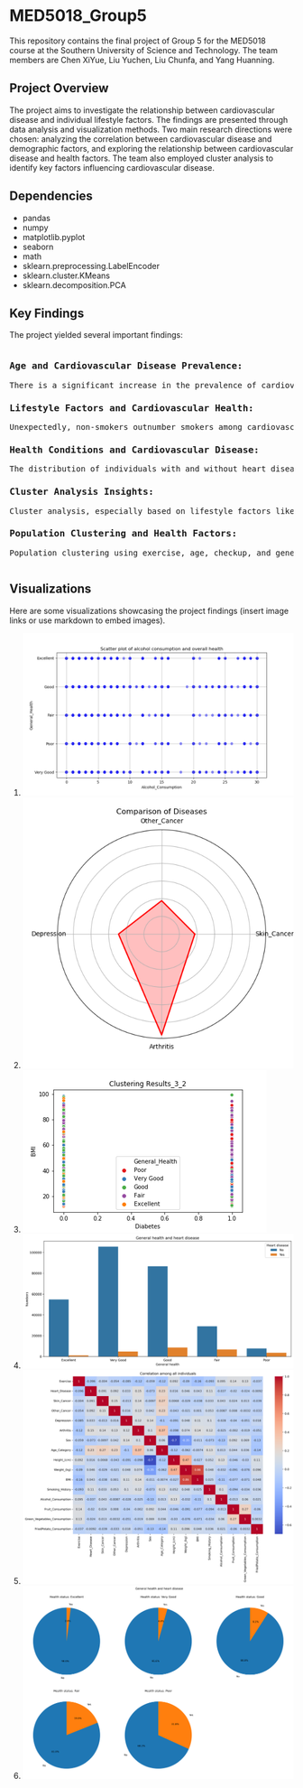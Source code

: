 # MED5018_Group5

This repository contains the final project of Group 5 for the MED5018 course at the Southern University of Science and Technology. The team members are Chen XiYue, Liu Yuchen, Liu Chunfa, and Yang Huanning.

## Project Overview
The project aims to investigate the relationship between cardiovascular disease and individual lifestyle factors. The findings are presented through data analysis and visualization methods. Two main research directions were chosen: analyzing the correlation between cardiovascular disease and demographic factors, and exploring the relationship between cardiovascular disease and health factors. The team also employed cluster analysis to identify key factors influencing cardiovascular disease.


## Dependencies
- pandas
- numpy
- matplotlib.pyplot
- seaborn
- math
- sklearn.preprocessing.LabelEncoder
- sklearn.cluster.KMeans
- sklearn.decomposition.PCA

## Key Findings
The project yielded several important findings:

<kbd style="display: block; overflow-x: auto; white-space: nowrap;">
  
### Age and Cardiovascular Disease Prevalence:
There is a significant increase in the prevalence of cardiovascular disease among individuals aged 50 to 75, as indicated by the distribution in different age categories.

### Lifestyle Factors and Cardiovascular Health:
Unexpectedly, non-smokers outnumber smokers among cardiovascular disease patients, suggesting a potential lack of correlation between smoking and cardiovascular disease in this population. Additionally, engaging in regular exercise appears to be associated with a lower proportion of individuals having cardiovascular disease.

### Health Conditions and Cardiovascular Disease:
The distribution of individuals with and without heart disease across various health conditions reveals unexpected results, such as a higher prevalence of heart disease among those classified under "good" health.

### Cluster Analysis Insights:
Cluster analysis, especially based on lifestyle factors like healthy consumption and fried potato consumption, identifies distinct categories with varying risks of heart disease.

### Population Clustering and Health Factors:
Population clustering using exercise, age, checkup, and general health factors, along with PCA analysis, identifies three categories, with individuals with heart disease mostly concentrated in the second category.
  
</kbd>

## Visualizations
Here are some visualizations showcasing the project findings (insert image links or use markdown to embed images).
1. ![Alcohol Consumption](https://github.com/yhn1207656635/MED5018_Group5/blob/main/assets/Alcohol%20Consumption.png?raw=true)
2. ![Comparison of patients with disease conditions](https://github.com/yhn1207656635/MED5018_Group5/blob/main/assets/Comparison%20of%20patients%20with%20disease%20conditions.png?raw=true)
3. ![Diabetes BMI General Health](https://github.com/yhn1207656635/MED5018_Group5/blob/main/assets/Diabetes_BMI_General_Health.png?raw=true)
4. ![General Health Heart](https://github.com/yhn1207656635/MED5018_Group5/blob/main/assets/general_health_heart.png?raw=true)
5. ![Correlation Heatmap](https://github.com/yhn1207656635/MED5018_Group5/blob/main/assets/corr_all.png?raw=true)
6. ![Health Heart Pie Chart](https://github.com/yhn1207656635/MED5018_Group5/blob/main/assets/health_heart_pie.png?raw=true)



